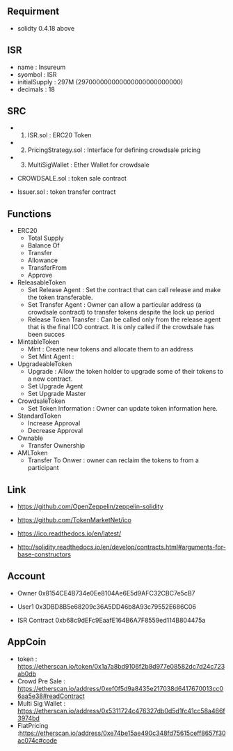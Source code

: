 ## Requirment
- solidty 0.4.18 above


## ISR
- name : Insureum
- syombol : ISR
- initialSupply : 297M (297000000000000000000000000)
- decimals : 18


## SRC
- 1. ISR.sol : ERC20 Token
- 2. PricingStrategy.sol : Interface for defining crowdsale pricing
- 3. MultiSigWallet : Ether Wallet for crowdsale
- CROWDSALE.sol : token sale contract

- Issuer.sol : token transfer contract

## Functions
- ERC20
	- Total Supply
	- Balance Of
	- Transfer
	- Allowance
	- TransferFrom
	- Approve
- ReleasableToken
	- Set Release Agent : Set the contract that can call release and make the token transferable.
	- Set Transfer Agent : Owner can allow a particular address (a crowdsale contract) to transfer tokens despite the lock up period
	- Release Token Transfer : Can be called only from the release agent that is the final ICO contract. It is only called if the crowdsale has been succes
- MintableToken
	- Mint : Create new tokens and allocate them to an address
	- Set Mint Agent : 
- UpgradeableToken 
	- Upgrade : Allow the token holder to upgrade some of their tokens to a new contract.
	- Set Upgrade Agent
	- Set Upgrade Master
- CrowdsaleToken
	- Set Token Information : Owner can update token information here.
- StandardToken
	- Increase Approval
	- Decrease Approval
- Ownable
	- Transfer Ownership
- AMLToken
	- Transfer To Onwer : owner can reclaim the tokens to from a participant

## Link
- https://github.com/OpenZeppelin/zeppelin-solidity
- https://github.com/TokenMarketNet/ico


- https://ico.readthedocs.io/en/latest/
- http://solidity.readthedocs.io/en/develop/contracts.html#arguments-for-base-constructors

## Account
- Owner
0x8154CE4B734e0Ee8104Ae6E5d9AFC32CBC7e5cB7
- User1
0x3DBD8B5e68209c36A5DD46b8A93c79552E686C06

- ISR Contract
0xb68c9dEFc9EaafE164B6A7F8559ed114B804475a


## AppCoin
- token : https://etherscan.io/token/0x1a7a8bd9106f2b8d977e08582dc7d24c723ab0db
- Crowd Pre Sale : https://etherscan.io/address/0xef0f5d9a8435e217038d6417670013cc06aa5e38#readContract
- Multi Sig Wallet : https://etherscan.io/address/0x5311724c476327db0d5d1fc41cc58a466f3974bd
- FlatPricing :https://etherscan.io/address/0xe74be15ae490c348fd75615ceff8657f30ac074c#code